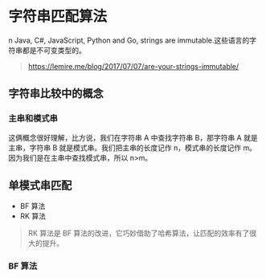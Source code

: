 # 字符串匹配算法
n Java, C#, JavaScript, Python and Go, strings are immutable.这些语言的字符串都是不可变类型的。
>https://lemire.me/blog/2017/07/07/are-your-strings-immutable/

## 字符串比较中的概念
### 主串和模式串
这俩概念很好理解，比方说，我们在字符串 A 中查找字符串 B，那字符串 A 就是主串，字符串 B 就是模式串。我们把主串的长度记作 n，模式串的长度记作 m。因为我们是在主串中查找模式串，所以 n>m。


## 单模式串匹配
- BF 算法
- RK 算法
>RK 算法是 BF 算法的改进，它巧妙借助了哈希算法，让匹配的效率有了很大的提升。

### BF 算法









